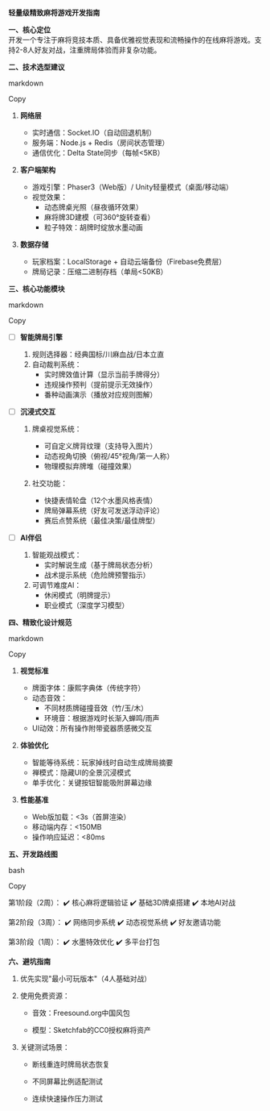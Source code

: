   
**轻量级精致麻将游戏开发指南**

**一、核心定位**  
开发一个专注于麻将竞技本质、具备优雅视觉表现和流畅操作的在线麻将游戏。支持2-8人好友对战，注重牌局体验而非复杂功能。

**二、技术选型建议**

markdown

Copy

1. **网络层**
   - 实时通信：Socket.IO（自动回退机制）
   - 服务端：Node.js + Redis（房间状态管理）
   - 通信优化：Delta State同步（每帧<5KB）

2. **客户端架构**
   - 游戏引擎：Phaser3（Web版）/ Unity轻量模式（桌面/移动端）
   - 视觉效果：
     * 动态牌桌光照（昼夜循环效果）
     * 麻将牌3D建模（可360°旋转查看）
     * 粒子特效：胡牌时绽放水墨动画

3. **数据存储**
   - 玩家档案：LocalStorage + 自动云端备份（Firebase免费层）
   - 牌局记录：压缩二进制存档（单局<50KB）

**三、核心功能模块**

markdown

Copy

- [ ] **智能牌局引擎**
  1. 规则选择器：经典国标/川麻血战/日本立直
  2. 自动裁判系统：
     - 实时牌效值计算（显示当前手牌得分）
     - 违规操作预判（提前提示无效操作）
     - 番种动画演示（播放对应规则图解）

- [ ] **沉浸式交互**
  1. 牌桌视觉系统：
     - 可自定义牌背纹理（支持导入图片）
     - 动态视角切换（俯视/45°视角/第一人称）
     - 物理模拟弃牌堆（碰撞效果）

  2. 社交功能：
     - 快捷表情轮盘（12个水墨风格表情）
     - 牌局弹幕系统（好友可发送浮动评论）
     - 赛后点赞系统（最佳决策/最佳牌型）

- [ ] **AI伴侣**
  1. 智能观战模式：
     - 实时解说生成（基于牌局状态分析）
     - 战术提示系统（危险牌预警指示）
  2. 可调节难度AI：
     - 休闲模式（明牌提示）
     - 职业模式（深度学习模型）

**四、精致化设计规范**

markdown

Copy

1. **视觉标准**
   - 牌面字体：康熙字典体（传统字符）
   - 动态音效：
     * 不同材质牌碰撞音效（竹/玉/木）
     * 环境音：根据游戏时长渐入蝉鸣/雨声
   - UI动效：所有操作附带瓷器质感微交互

2. **体验优化**
   - 智能等待系统：玩家掉线时自动生成牌局摘要
   - 禅模式：隐藏UI的全景沉浸模式
   - 单手优化：关键按钮智能吸附屏幕边缘

3. **性能基准**
   - Web版加载：<3s（首屏渲染）
   - 移动端内存：<150MB
   - 操作响应延迟：<80ms

**五、开发路线图**

bash

Copy

第1阶段（2周）：
  ✔️ 核心麻将逻辑验证
  ✔️ 基础3D牌桌搭建
  ✔️ 本地AI对战

第2阶段（3周）：
  ✔️ 网络同步系统
  ✔️ 动态视觉系统
  ✔️ 好友邀请功能

第3阶段（1周）：
  ✔️ 水墨特效优化
  ✔️ 多平台打包

**六、避坑指南**

1. 优先实现"最小可玩版本"（4人基础对战）
    
2. 使用免费资源：
    
    - 音效：Freesound.org中国风包
        
    - 模型：Sketchfab的CC0授权麻将资产
        
3. 关键测试场景：
    
    - 断线重连时牌局状态恢复
        
    - 不同屏幕比例适配测试
        
    - 连续快速操作压力测试